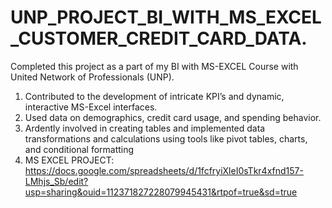 # UNP_PROJECT_BI_WITH_MS_EXCEL_CUSTOMER_CREDIT_CARD_DATA.
Completed this project as a part of my BI with MS-EXCEL Course with United Network of Professionals (UNP).
1. Contributed to the development of intricate KPI’s and dynamic, interactive MS-Excel interfaces.
2. Used data on demographics, credit card usage, and spending behavior.
3. Ardently involved in creating tables and implemented data transformations and calculations using tools like pivot tables, charts, and conditional formatting
4. MS EXCEL PROJECT: https://docs.google.com/spreadsheets/d/1fcfryiXleI0sTkr4xfnd157-LMhjs_Sb/edit?usp=sharing&ouid=112371827228079945431&rtpof=true&sd=true 
